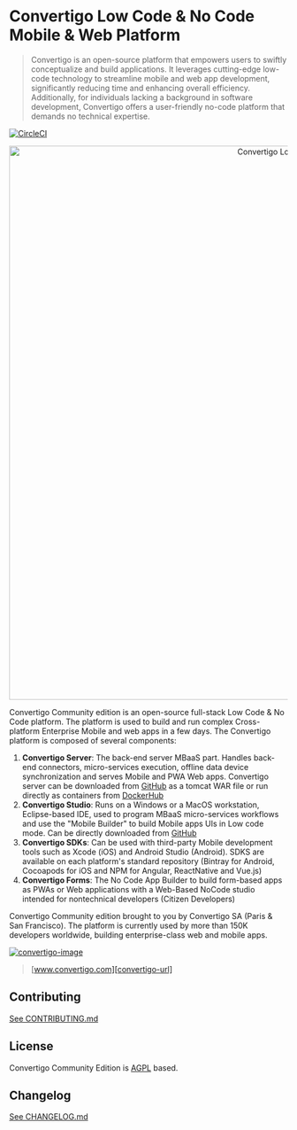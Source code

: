 # Convertigo Low Code & No Code Mobile & Web Platform
> Convertigo is an open-source platform that empowers users to swiftly conceptualize and build applications. It leverages cutting-edge low-code technology to streamline mobile and web app development, significantly reducing time and enhancing overall efficiency. Additionally, for individuals lacking a background in software development, Convertigo offers a user-friendly no-code platform that demands no technical expertise.

[![CircleCI][ci-image]][ci-url]

<p align="center"><img src="https://uploads-ssl.webflow.com/62d55bc018a5be3f0b91fcf3/62d55bc018a5be9efe91fd62_Animation2.gif" alt="Convertigo Low Code Studio" width="1000px" /></p>

Convertigo Community edition is an open-source full-stack Low Code & No Code platform. The platform is used to build and run complex Cross-platform Enterprise Mobile and web apps in a few days. The Convertigo platform is composed of several components:

1.	**Convertigo Server**: The back-end server MBaaS part. Handles back-end connectors, micro-services execution, offline data device synchronization and serves Mobile and PWA Web apps. Convertigo server can be downloaded from [GitHub](https://github.com/convertigo/convertigo/releases/latest) as a tomcat WAR file or run directly as containers from [DockerHub](https://hub.docker.com/_/convertigo) 
2.	**Convertigo Studio**: Runs on a Windows or a MacOS workstation, Eclipse-based IDE, used to program MBaaS micro-services workflows and use the "Mobile Builder" to build Mobile apps UIs in Low code mode. Can be directly downloaded from [GitHub](https://github.com/convertigo/convertigo/releases/latest)
3.	**Convertigo SDKs**: Can be used with third-party Mobile development tools such as Xcode (iOS) and Android Studio (Android). SDKS are available on each platform's standard repository (Bintray for Android, Cocoapods for iOS and NPM for Angular, ReactNative and Vue.js)
4.	**Convertigo Forms**:  The No Code App Builder to build form-based apps as PWAs or Web applications with a Web-Based NoCode studio intended for nontechnical developers (Citizen Developers) 

Convertigo Community edition brought to you by Convertigo SA (Paris & San Francisco). The platform is currently used by more than 150K developers worldwide, building enterprise-class web and mobile apps.

[![convertigo-image]][convertigo-url]
> [www.convertigo.com][convertigo-url]

## Contributing

[See CONTRIBUTING.md](CONTRIBUTING.md)

## License

Convertigo Community Edition is [AGPL](https://www.gnu.org/licenses/agpl-3.0.html) based.

## Changelog

[See CHANGELOG.md](CHANGELOG.md)

<!-- Markdown link & img dfn's -->
[ci-image]: https://circleci.com/gh/convertigo/convertigo.svg?style=shield
[ci-url]: https://circleci.com/gh/convertigo/workflows/convertigo
[convertigo-image]: https://www.convertigo.com/wp-content/themes/EightDegree/images/logo_convertigo.png
[convertigo-url]: https://www.convertigo.com
